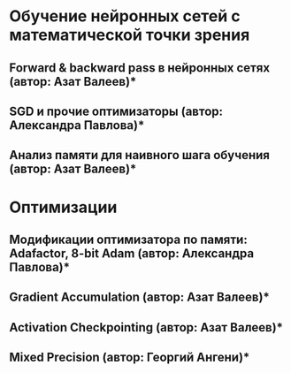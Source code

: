 # Обучение нейронных сетей с математической точки зрения

## Forward & backward pass в нейронных сетях (автор: Азат Валеев)*

## SGD и прочие оптимизаторы (автор: Александра Павлова)*

## Анализ памяти для наивного шага обучения (автор: Азат Валеев)*

# Оптимизации

## Модификации оптимизатора по памяти: Adafactor, 8-bit Adam (автор: Александра Павлова)*

## Gradient Accumulation (автор: Азат Валеев)*

## Activation Checkpointing (автор: Азат Валеев)*

## Mixed Precision (автор: Георгий Ангени)*
